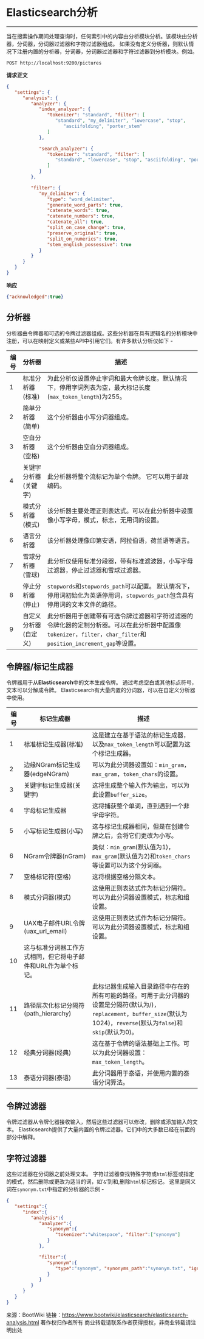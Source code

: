 # Elasticsearch分析

------

当在搜索操作期间处理查询时，任何索引中的内容由分析模块分析。该模块由分析器，分词器，分词器过滤器和字符过滤器组成。 如果没有定义分析器，则默认情况下注册内置的分析器，分词器，分词器过滤器和字符过滤器到分析模块。例如。

```
POST http://localhost:9200/pictures
```

**请求正文**

```json
{
   "settings": {
      "analysis": {
         "analyzer": {
            "index_analyzer": {
               "tokenizer": "standard", "filter": [
                  "standard", "my_delimiter", "lowercase", "stop", 
                     "asciifolding", "porter_stem"
               ]
            },

            "search_analyzer": {
               "tokenizer": "standard", "filter": [
                  "standard", "lowercase", "stop", "asciifolding", "porter_stem"
               ]
            }
         },

         "filter": {
            "my_delimiter": {
               "type": "word_delimiter",
               "generate_word_parts": true,
               "catenate_words": true,
               "catenate_numbers": true,
               "catenate_all": true,
               "split_on_case_change": true,
               "preserve_original": true,
               "split_on_numerics": true,
               "stem_english_possessive": true
            }
         }
      }
   }
}
```

**响应**

```json
{"acknowledged":true}
```

## 分析器

分析器由令牌器和可选的令牌过滤器组成。这些分析器在具有逻辑名的分析模块中注册，可以在映射定义或某些API中引用它们。有许多默认分析仪如下 -

| 编号 | 分析器               | 描述                                                         |
| ---- | -------------------- | ------------------------------------------------------------ |
| 1    | 标准分析器(标准)     | 为此分析仪设置停止字词和最大令牌长度。默认情况下，停用字词列表为空，最大标记长度(`max_token_length`)为255。 |
| 2    | 简单分析器(简单)     | 这个分析器由小写分词器组成。                                 |
| 3    | 空白分析器(空格)     | 这个分析器由空白分词器组成。                                 |
| 4    | 关键字分析器(关键字) | 此分析器将整个流标记为单个令牌。 它可以用于邮政编码。        |
| 5    | 模式分析器(模式)     | 该分析器主要处理正则表达式。可以在此分析器中设置像小写字母，模式，标志，无用词的设置。 |
| 6    | 语言分析器           | 该分析器处理像印第安语，阿拉伯语，荷兰语等语言。             |
| 7    | 雪球分析器(雪球)     | 此分析仪使用标准分段器，带有标准滤波器，小写字母过滤器，停止过滤器和雪球过滤器。 |
| 8    | 停止分析器(停止)     | `stopwords`和`stopwords_path`可以配置。 默认情况下，停用词初始化为英语停用词，`stopwords_path`包含具有停用词的文本文件的路径。 |
| 9    | 自定义分析器(自定义) | 此分析器用于创建带有可选令牌过滤器和字符过滤器的令牌化器的定制分析器。可以在此分析器中配置像`tokenizer`，`filter`，`char_filter`和`position_increment_gap`等设置。 |

## 令牌器/标记生成器

令牌器用于从**Elasticsearch**中的文本生成令牌。 通过考虑空白或其他标点符号，文本可以分解成令牌。 Elasticsearch有大量内置的分词器，可以在自定义分析器中使用。

| 编号 | 标记生成器                                                   | 描述                                                         |
| ---- | ------------------------------------------------------------ | ------------------------------------------------------------ |
| 1    | 标准标记生成器(标准)                                         | 这是建立在基于语法的标记生成器，以及`max_token_length`可以配置为这个标记生成器。 |
| 2    | 边缘NGram标记生成器(edgeNGram)                               | 可以为此分词器设置如：`min_gram`，`max_gram`，`token_chars`的设置。 |
| 3    | 关键字标记生成器(关键字)                                     | 这将生成整个输入作为输出，可以为此设置`buffer_size`。        |
| 4    | 字母标记生成器                                               | 这将捕获整个单词，直到遇到一个非字母字符。                   |
| 5    | 小写标记生成器(小写)                                         | 这与标记生成器相同，但是在创建令牌之后，会将它们更改为小写。 |
| 6    | NGram令牌器(nGram)                                           | 类似：`min_gram`(默认值为1)，`max_gram`(默认值为2)和`token_chars`等设置可以为这个分词器。 |
| 7    | 空格标记符(空格)                                             | 这将根据空格分隔文本。                                       |
| 8    | 模式分词器(模式)                                             | 这使用正则表达式作为标记分隔符。可以为此分词器设置模式，标志和组设置。 |
| 9    | UAX电子邮件URL令牌(uax_url_email)                            | 这使用正则表达式作为标记分隔符。 可以为此分词器设置模式，标志和组设置。 |
| 10   | 这与标准分词器工作方式相同，但它将电子邮件和URL作为单个标记。 |                                                              |
| 11   | 路径层次化标记分隔符(path_hierarchy)                         | 此标记器生成输入目录路径中存在的所有可能的路径。可用于此分词器的设置是分隔符(默认为/)，`replacement`，`buffer_size`(默认为1024)，`reverse`(默认为`false`)和`skip`(默认为0)。 |
| 12   | 经典分词器(经典)                                             | 这在基于令牌的语法基础上工作。可以为此分词器设置：`max_token_length`。 |
| 13   | 泰语分词器(泰语)                                             | 此分词器用于泰语，并使用内置的泰语分词算法。                 |

## 令牌过滤器

令牌过滤器从令牌化器接收输入，然后这些过滤器可以修改，删除或添加输入的文本。 Elasticsearch提供了大量内置的令牌过滤器。它们中的大多数已经在前面的部分中解释。

## 字符过滤器

这些过滤器在分词器之前处理文本。 字符过滤器查找特殊字符或`html`标签或指定的模式，然后删除或更改为适当的词，如’`&`‘到和,删除`html`标记标记。 这里是同义词在`synonym.txt`中指定的分析器的示例 -

```json
{
   "settings":{
      "index":{
         "analysis":{
            "analyzer":{
               "synonym":{
                  "tokenizer":"whitespace", "filter":["synonym"]
               }
            },

            "filter":{
               "synonym":{
                  "type":"synonym", "synonyms_path":"synonym.txt", "ignore_case":"true"
               }
            }
         }
      }
   }
}
```



来源：BootWiki
链接：https://www.bootwiki/elasticsearch/elasticsearch-analysis.html
著作权归作者所有
商业转载请联系作者获得授权，非商业转载请注明出处